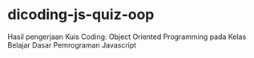 # dicoding-js-quiz-oop
Hasil pengerjaan Kuis Coding: Object Oriented Programming pada Kelas Belajar Dasar Pemrograman Javascript
